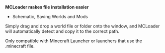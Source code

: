 **MCLoader makes file installation easier**

- Schematic, Saving Worlds and Mods

Simply drag and drop a world file or folder onto the window, and MCLoader will automatically detect and copy it to the correct path.

Only compatible with Minecraft Launcher or launchers that use the .minecraft file.

